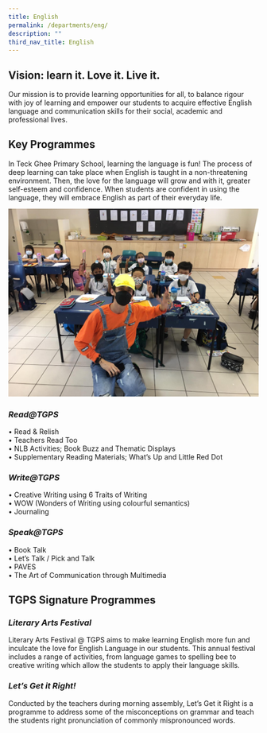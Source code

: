 ```yaml
---
title: English
permalink: /departments/eng/
description: ""
third_nav_title: English
---
```

## Vision: learn it. Love it. Live it.</br>
Our mission is to provide learning opportunities for all, to balance rigour with joy of learning and empower our students to acquire effective English language and communication skills for their social, academic and professional lives.

## Key Programmes<br>
In Teck Ghee Primary School, learning the language is fun! The process of deep learning can take place when English is taught in a non-threatening environment. Then, the love for the language will grow and with it, greater self-esteem and confidence. When students are confident in using the language, they will embrace English as part of their everyday life.

![](/images/English/English2.jpg)

### *Read@TGPS*<br>
• Read & Relish<br>
• Teachers Read Too<br>
• NLB Activities; Book Buzz and Thematic Displays <br>
• Supplementary Reading Materials; What’s Up and Little Red Dot<br>

### *Write@TGPS*<br>
• Creative Writing using 6 Traits of Writing<br>
• WOW (Wonders of Writing using colourful semantics)<br>
• Journaling<br>

### *Speak@TGPS*<br>
• Book Talk<br>
• Let’s Talk / Pick and Talk<br>
• PAVES<br>
• The Art of Communication through Multimedia<br>

## TGPS Signature Programmes <br>
### *Literary Arts Festival*<br>
Literary Arts Festival @ TGPS aims to make learning English more fun and inculcate the love for English Language in our students. This annual festival includes a range of activities, from language games to spelling bee to creative writing which allow the students to apply their language skills. 

### *Let’s Get it Right!*<br>
Conducted by the teachers during morning assembly, Let’s Get it Right is a programme to address some of the misconceptions on grammar and teach the students right pronunciation of commonly mispronounced words.